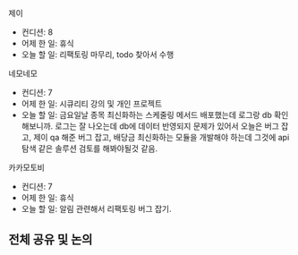 
제이
- 컨디션: 8
- 어제 한 일: 휴식
- 오늘 할 일: 리팩토링 마무리, todo 찾아서 수행

네모네모
- 컨디션: 7
- 어제 한 일: 시큐리티 강의 및 개인 프로젝트
- 오늘 할 일: 금요일날 종목 최신화하는 스케줄링 메서드 배포했는데 로그랑 db 확인해보니까. 로그는 잘 나오는데 db에 데이터 반영되지 문제가 있어서 오늘은 버그 잡고, 제이 qa 해준 버그 잡고, 배당금 최신화하는 모듈을 개발해야 하는데 그것에 api 탐색 같은 솔루션 검토를 해봐야될것 같음.

카카모토비
- 컨디션: 7
- 어제 한 일: 휴식
- 오늘 할 일: 알림 관련해서 리팩토링 버그 잡기.

## 전체 공유 및 논의

